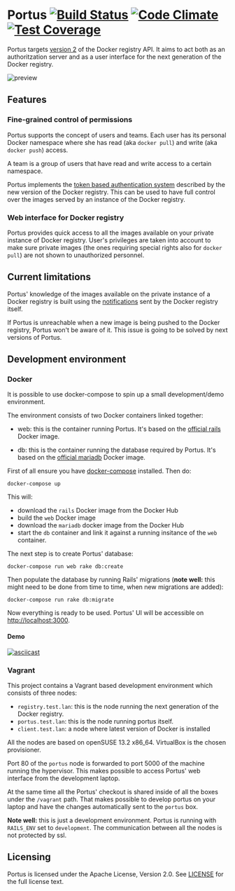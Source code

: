 # Portus [![Build Status](https://travis-ci.org/SUSE/Portus.svg?branch=master)](https://travis-ci.org/SUSE/Portus) [![Code Climate](https://codeclimate.com/github/SUSE/Portus/badges/gpa.svg)](https://codeclimate.com/github/SUSE/Portus) [![Test Coverage](https://codeclimate.com/github/SUSE/Portus/badges/coverage.svg)](https://codeclimate.com/github/SUSE/Portus/coverage)

Portus targets [version 2](https://github.com/docker/distribution/blob/master/docs/spec/api.md)
of the Docker registry API. It aims to act both as
an authoritzation server and as a user interface for the next generation of the
Docker registry.

![preview](https://raw.githubusercontent.com/SUSE/Portus/master/doc/portus.png)

## Features

### Fine-grained control of permissions

Portus supports the concept of users and teams. Each user has its personal Docker namespace where she has read (aka `docker pull`) and write (aka `docker push`) access.

A team is a group of users that have read and write access to a certain namespace.

Portus implements the [token based authentication system](https://github.com/docker/distribution/blob/master/docs/spec/auth/token.md)
described by the new version of the Docker registry. This can be used to have full control over the images served by an instance of the Docker registry.

### Web interface for Docker registry

Portus provides quick access to all the images available on your private instance of Docker registry. User's privileges are taken into account to make sure private images (the ones requiring special rights also for `docker pull`) are not shown to unauthorized personnel.

## Current limitations

Portus' knowledge of the images available on the private instance of a Docker registry is built using the [notifications](https://github.com/docker/distribution/blob/master/docs/notifications.md) sent by the Docker registry itself.

If Portus is unreachable when a new image is being pushed to the Docker registry, Portus won't be aware of it. This issue is going to be solved by next versions of Portus.

## Development environment

### Docker

It is possible to use docker-compose to spin up a small development/demo
environment.

The environment consists of two Docker containers linked together:

  * web: this is the container running Portus. It's based on the
    [official rails](https://registry.hub.docker.com/_/rails/) Docker image.

  * db: this is the container running the database required by Portus. It's
    based on the
    [official mariadb](https://registry.hub.docker.com/_/mariadb/) Docker image.

First of all ensure you have [docker-compose](https://www.docker.com/docker-compose)
installed. Then do:

```
docker-compose up
```

This will:
  * download the `rails` Docker image from the Docker Hub
  * build the `web` Docker image
  * download the `mariadb` docker image from the Docker Hub
  * start the `db` container and link it against a running insitance of the `web` container.

The next step is to create Portus' database:

```
docker-compose run web rake db:create
```

Then populate the database by running Rails' migrations (**note well:** this
might need to be done from time to time, when new migrations are added):

```
docker-compose run rake db:migrate
```

Now everything is ready to be used. Portus' UI will be accessible on
[http://localhost:3000](http://localhost:3000).

#### Demo

[![asciicast](https://asciinema.org/a/23185.png)](https://asciinema.org/a/23185)

### Vagrant

This project contains a Vagrant based development environment which consists of
three nodes:

  * `registry.test.lan`: this is the node running the next generation of the
    Docker registry.
  * `portus.test.lan`: this is the node running portus itself.
  * `client.test.lan`: a node where latest version of Docker is installed

All the nodes are based on openSUSE 13.2 x86\_64. VirtualBox is the chosen
provisioner.

Port 80 of the `portus` node is forwarded to port 5000 of the machine running
the hypervisor. This makes possible to access Portus' web interface from the
development laptop.

At the same time all the Portus' checkout is shared inside of all the boxes
under the `/vagrant` path. That makes possible to develop portus on your laptop
and have the changes automatically sent to the `portus` box.

**Note well:** this is just a development environment. Portus is running with
`RAILS_ENV` set to `development`. The communication between all the nodes is
not protected by ssl.

## Licensing

Portus is licensed under the Apache License, Version 2.0. See
[LICENSE](https://github.com/SUSE/Portus/blob/master/LICENSE) for the full
license text.
